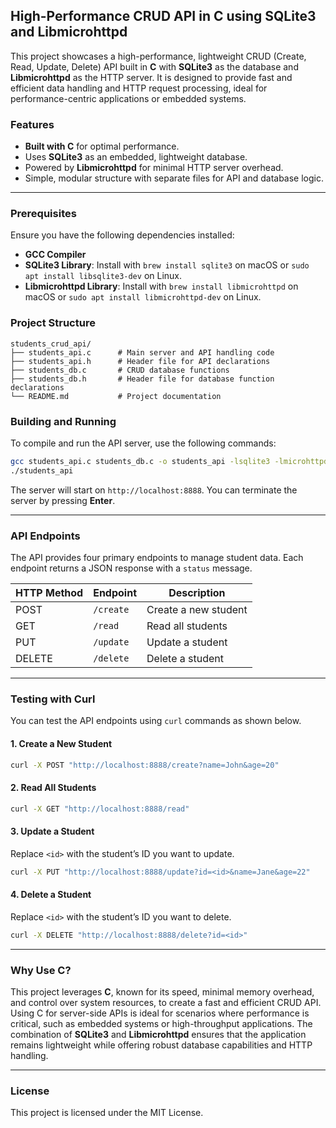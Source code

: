 ## High-Performance CRUD API in C using SQLite3 and Libmicrohttpd

This project showcases a high-performance, lightweight CRUD (Create, Read, Update, Delete) API built in **C** with **SQLite3** as the database and **Libmicrohttpd** as the HTTP server. It is designed to provide fast and efficient data handling and HTTP request processing, ideal for performance-centric applications or embedded systems.

### Features

- **Built with C** for optimal performance.
- Uses **SQLite3** as an embedded, lightweight database.
- Powered by **Libmicrohttpd** for minimal HTTP server overhead.
- Simple, modular structure with separate files for API and database logic.

---

### Prerequisites

Ensure you have the following dependencies installed:

- **GCC Compiler**
- **SQLite3 Library**: Install with `brew install sqlite3` on macOS or `sudo apt install libsqlite3-dev` on Linux.
- **Libmicrohttpd Library**: Install with `brew install libmicrohttpd` on macOS or `sudo apt install libmicrohttpd-dev` on Linux.

### Project Structure

```
students_crud_api/
├── students_api.c      # Main server and API handling code
├── students_api.h      # Header file for API declarations
├── students_db.c       # CRUD database functions
├── students_db.h       # Header file for database function declarations
└── README.md           # Project documentation
```

### Building and Running

To compile and run the API server, use the following commands:

```bash
gcc students_api.c students_db.c -o students_api -lsqlite3 -lmicrohttpd
./students_api
```

The server will start on `http://localhost:8888`. You can terminate the server by pressing **Enter**.

---

### API Endpoints

The API provides four primary endpoints to manage student data. Each endpoint returns a JSON response with a `status` message.

| HTTP Method | Endpoint        | Description           |
|-------------|-----------------|-----------------------|
| POST        | `/create`       | Create a new student  |
| GET         | `/read`         | Read all students     |
| PUT         | `/update`       | Update a student      |
| DELETE      | `/delete`       | Delete a student      |

---

### Testing with Curl

You can test the API endpoints using `curl` commands as shown below.

#### 1. Create a New Student

```bash
curl -X POST "http://localhost:8888/create?name=John&age=20"
```

#### 2. Read All Students

```bash
curl -X GET "http://localhost:8888/read"
```

#### 3. Update a Student

Replace `<id>` with the student’s ID you want to update.

```bash
curl -X PUT "http://localhost:8888/update?id=<id>&name=Jane&age=22"
```

#### 4. Delete a Student

Replace `<id>` with the student’s ID you want to delete.

```bash
curl -X DELETE "http://localhost:8888/delete?id=<id>"
```

---

### Why Use C?

This project leverages **C**, known for its speed, minimal memory overhead, and control over system resources, to create a fast and efficient CRUD API. Using C for server-side APIs is ideal for scenarios where performance is critical, such as embedded systems or high-throughput applications. The combination of **SQLite3** and **Libmicrohttpd** ensures that the application remains lightweight while offering robust database capabilities and HTTP handling.

--- 

### License

This project is licensed under the MIT License.
